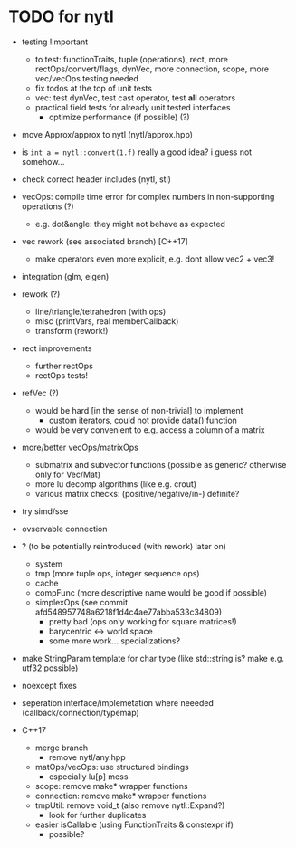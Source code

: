 TODO for nytl
=============

- testing !important
	- to test: functionTraits, tuple (operations), rect, more rectOps/convert/flags, dynVec,
		more connection, scope, more vec/vecOps testing needed
	- fix todos at the top of unit tests
	- vec: test dynVec, test cast operator, test __all__ operators
	- practical field tests for already unit tested interfaces
		- optimize performance (if possible) (?)
- move Approx/approx to nytl (nytl/approx.hpp)
- is `int a = nytl::convert(1.f)` really a good idea? i guess not somehow...
- check correct header includes (nytl, stl)
- vecOps: compile time error for complex numbers in non-supporting operations (?)
	- e.g. dot&angle: they might not behave as expected
- vec rework (see associated branch) [C++17]
	- make operators even more explicit, e.g. dont allow vec2 + vec3!
- integration (glm, eigen)
- rework (?)
	- line/triangle/tetrahedron (with ops)
	- misc (printVars, real memberCallback)
	- transform (rework!)
- rect improvements
	- further rectOps
	- rectOps tests!
- refVec (?)
	- would be hard [in the sense of non-trivial] to implement
		- custom iterators, could not provide data() function
	- would be very convenient to e.g. access a column of a matrix
- more/better vecOps/matrixOps
	- submatrix and subvector functions (possible as generic? otherwise only for Vec/Mat)
	- more lu decomp algorithms (like e.g. crout)
	- various matrix checks: (positive/negative/in-) definite?
- try simd/sse
- ovservable connection

- ? (to be potentially reintroduced (with rework) later on)
	- system
	- tmp (more tuple ops, integer sequence ops)
	- cache
	- compFunc (more descriptive name would be good if possible)
	- simplexOps (see commit afd548957748a6218f1d4c4ae77abba533c34809)
		- pretty bad (ops only working for square matrices!)
		- barycentric <-> world space
		- some more work... specializations?

- make StringParam template for char type (like std::string is? make e.g. utf32 possible)
- noexcept fixes
- seperation interface/implemetation where neeeded (callback/connection/typemap)

- C++17
	- merge branch
		- remove nytl/any.hpp
	- matOps/vecOps: use structured bindings
		- especially lu[p] mess
	- scope: remove make* wrapper functions
	- connection: remove make* wrapper functions
	- tmpUtil: remove void_t (also remove nytl::Expand?)
		- look for further duplicates
	- easier isCallable (using FunctionTraits & constexpr if)
		- possible?
